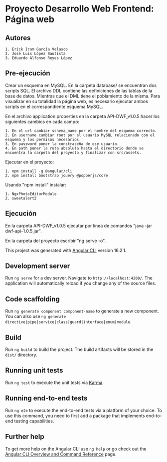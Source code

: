 # Proyecto Desarrollo Web Frontend: Página web

## Autores

    1. Erick Iram García Velasco
    2. José Luis López Bautista
    3. Eduardo Alfonso Reyes López

## Pre-ejecución

Crear un esquema en MySQL. En la carpeta database/ se encuentran dos scripts SQL. El archivo DDL contiene las definiciones de las tablas de la base de datos. Mientras que el DML tiene el poblamiento de la misma.
Para visualizar en su totalidad la página web, es necesario ejecutar ambos scripts en el correspondiente esquema MySQL.

En el archivo application.properties en la carpeta API-DWF_v1.0.5 hacer los siguientes cambios en cada campo:

    1. En el url cambiar schema_name por el nombre del esquema correcto.
    2. En username cambiar root por el usuario MySQL relacionado con el esquema y los permisos necesarios.
    3. En password poner la constraseña de ese usuario.
    4. En path poner la ruta absoluta hasta el directorio donde se encuentra la carpeta del proyecto y finalizar con src/assets.

Ejecutar en el proyecto:

    1. npm install -g @angular/cli
    2. npm install bootstrap jquery @popperjs/core

Usando "npm install" instalar:

    1. NgxPhotoEditorModule
    2. sweetalert2

## Ejecución

En la carpeta API-DWF_v1.0.5 ejecutar por línea de comandos "java -jar dwf-api-1.0.5.jar".

En la carpeta del proyecto escribir "ng serve -o".

This project was generated with [Angular CLI](https://github.com/angular/angular-cli) version 16.2.1.

## Development server

Run `ng serve` for a dev server. Navigate to `http://localhost:4200/`. The application will automatically reload if you change any of the source files.

## Code scaffolding

Run `ng generate component component-name` to generate a new component. You can also use `ng generate directive|pipe|service|class|guard|interface|enum|module`.

## Build

Run `ng build` to build the project. The build artifacts will be stored in the `dist/` directory.

## Running unit tests

Run `ng test` to execute the unit tests via [Karma](https://karma-runner.github.io).

## Running end-to-end tests

Run `ng e2e` to execute the end-to-end tests via a platform of your choice. To use this command, you need to first add a package that implements end-to-end testing capabilities.

## Further help

To get more help on the Angular CLI use `ng help` or go check out the [Angular CLI Overview and Command Reference](https://angular.io/cli) page.
